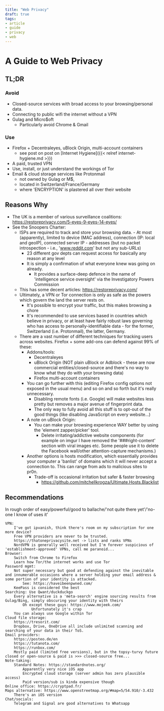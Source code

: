 ```yaml
---
title: "Web Privacy"
draft: true
tags:
- article
- guide
- privacy
- web
---
```


# A Guide to Web Privacy

## TL;DR

### Avoid

- Closed-source services with broad access to your browsing/personal data.
- Connecting to public wifi the internet without a VPN
- Gulag and Micro$oft
  - Particularly avoid Chrome & Gmail

### Use

- Firefox + Decentraleyes, uBlock Origin, multi-account containers
  - see post on post on [Internet Hygiene]({{< relref internet-hygiene.md >}})
- A paid, trusted VPN
- Use, install, or just understand the workings of Tor
- Email & cloud storage services like Protonmail
  - not owned by Gulag or M$,
  - located in Switzerland/France/Germany
  - where 'ENCRYPTION' is plastered all over their website

## Reasons Why

- The UK is a member of various surveillance coalitions: https://restoreprivacy.com/5-eyes-9-eyes-14-eyes/
- See the Snoopers Charter:
    - ISPs are required to track and store your browsing data.
            - At most (apparently), limited to device (MAC address), connection (IP: local and geoIP), connected server IP - addresses (but no packet introspection - i.e., 'www.reddit.com' but not any sub-URLs)
        - 23 different gov depts can request access for basically any reason at any level
        - It is simply a confirmation of what everyone knew was going on already.
            - It provides a surface-deep defence in the name of 'intelligence service oversight' via the Investigatory Powers Commission
    - This has some decent articles: https://restoreprivacy.com/
    - Ultimately, a VPN or Tor connection is only as safe as the powers which govern the land the server rests on.
        - It's possible to encrypt your traffic, but this makes browsing a chore
        - It's recommended to use services based in countries which believe in privacy, or at least have fairly robust laws governing who has access to personally-identifiable data - for the former, Switzerland (i.e. Protonmail), the latter, Germany.
    - There are a vast number of different techniques for tracking users across websites. Firefox + some add-ons can defend against 99% of these:
        - Addons/tools:
            - Decentraleyes
            - uBlock Origin (NOT plain uBlock or Adblock - these are now commercial entities/closed-source and there's no way to know what they do with your browsing data)
            - Firefox multi-account containers
        - You can go further with this (editing Firefox config options not exposed in the usual menu) and so on and so forth but it's really unnecessary.
            - Disabling remote fonts (i.e. Google) will make websites less pretty but removes a major avenue of fingerprint data.
            - The only way to fully avoid all this stuff is to opt-out of the good things (like disabling JavaScript on every website...)
        - A note on uBlock Origin:
            - You can make your browsing experience WAY better by using the 'element zapper/picker' tool.
                - Delete irritating/addictive website components (for example on imgur I have removed the '###right-content' section with viral images etc. Some people use it to delete the Facebook wall/other attention-capture mechanisms.)
        - Another options is hosts modification, which essentially provides your computer a 'banlist' of domains which it will never accept a connection to. This can range from ads to malicious sites to pr0n. 
          - Trade-off is occasional irritation but safer & faster browsing
            - https://github.com/mitchellkrogza/Ultimate.Hosts.Blacklist


## Recommendations

In rough order of easy/powerful/good to ballache/'not quite there yet'/'no-one I know of uses it'

    VPN:
        I've got ipvanish, think there's room on my subscription for one more device?
        Free VPN providers are never to be trusted.
        https://thatoneprivacysite.net -> lists and ranks VPNs
        NordVPN is generally well received but I'm forever suspicious of 'establishment-approved' VPNs, call me paranoid...
    Browser:
        Switch from Chrome to Firefox
        Learn how Tor/the internet works and use Tor
    Password mgmt:
        Not super necessary but good at defending against the inevitable and innumerable occasions where a server holding your email address & some portion of your identity is attacked.
            See: https://haveibeenpwned.com/
        KeePass is considered the best
    Searching: Use Qwant/duckduckgo
        Every alternative is a 'meta-search' engine sourcing results from Gulag/Bing, simply obscuring your identity with theirs
            Oh except these guys: https://www.mojeek.com/
                Unfortunately it's crap
        You can always use Google within Tor
    Cloud file storage:
        https://tresorit.com/
        Dropbox, Drive, OneDrive all include unlimited scanning and searching of your data in their ToS.
    Email providers:
        https://posteo.de/en
        https://tutanota.com/
        https://runbox.com/
        Mostly paid (limited free versions), but in the topsy-turvy future closed or open-source & paid is >>> closed-source free...
    Note-taking:
        Standard Notes: https://standardnotes.org/
            Apparently very nice iOS app
            Encrypted cloud storage (server admin has zero plausible access)
            Paid version/sub is kinda expensive though
    Online office: https://cryptpad.fr/
    Maps alternative: https://www.openstreetmap.org/#map=5/54.910/-3.432
        There's an iOS version
    Chat/socials:
        Telegram and Signal are good alternatives to Whatsapp
